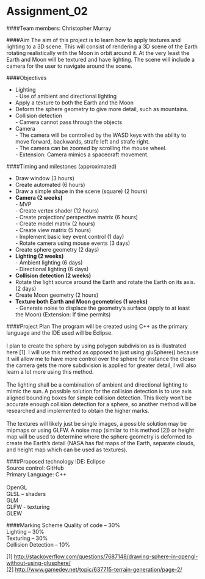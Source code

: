 # Assignment_02
####Team members: Christopher Murray

####Aim
The aim of this project is to learn how to apply textures and lighting to a 3D scene. This will consist of rendering a 
3D scene of the Earth rotating realistically with the Moon in orbit around it. At the very least the Earth and Moon will 
be textured and have lighting. The scene will include a camera for the user to navigate around the scene.

####Objectives

- Lighting
  <br /> - Use of ambient and directional lighting
- Apply a texture to both the Earth and the Moon
- Deform the sphere geometry to give more detail, such as mountains.
- Collision detection
  <br /> - Camera cannot pass through the objects
- Camera
  <br />- The camera will be controlled by the WASD keys with the ability to move forward, backwards, strafe left and strafe 
					right.
  <br />- The camera can be zoomed by scrolling the mouse wheel.
  <br />- Extension: Camera mimics a spacecraft movement.

####Timing and milestones (approximated)

-	Draw window (3 hours)
-	Create automated (6 hours)
-	Draw a simple shape in the scene (square) (2 hours)
-	**Camera (2 weeks)**
  <br /> - MVP
  	<br /> - Create vertex shader (12  hours)
  	<br /> - Create projection/ perspective matrix (6 hours)
  	<br /> - Create model matrix (2 hours)
  	<br /> - Create view matrix (5 hours)
	<br /> - Implement basic key event control (1 day)
	<br /> - Rotate camera using mouse events (3 days)
- Create sphere geometry (2 days)
-	**Lighting (2 weeks)**
	<br /> - Ambient lighting (6 days)
	<br /> - Directional lighting (6 days)
-	**Collision detection (2 weeks)**
-	Rotate the light source around the Earth and rotate the Earth on its axis. (2 days)
-	Create Moon geometry (2 hours)
-	**Texture both Earth and Moon geometries (1 weeks)**
	<br /> - Generate noise to displace the geometry’s surface (apply to at least the Moon) (Extension: If time permits)

####Project Plan
The program will be created using C++ as the primary language and the IDE used will be Eclipse.
<br />
<br />
I plan to create the sphere by using polygon subdivision as is illustrated here [1]. I will use this method as opposed to just
using gluSphere() because it will allow me to have more control over the sphere for instance the closer the camera gets the
more subdivision is applied for greater detail, I will also learn a lot more using this method. 
<br />
<br />
The lighting shall be a combination of ambient and directional lighting to mimic the sun. A possible solution for the 
collision detection is to use axis aligned bounding boxes for simple collision detection. This likely won’t be accurate enough 
collision detection for a sphere, so another method will be researched and implemented to obtain the higher marks.
<br />
<br />
The textures will likely just be single images, a possible solution may be mipmaps or using GLFW. A noise map (similar to this
method [2]) or height map will be used to determine where the sphere geometry is deformed to create the Earth’s detail (NASA 
has flat maps of the Earth, separate clouds, and height map which can be used as textures). 

####Proposed technology
IDE: Eclipse
<br />Source control: GitHub
<br />Primary Language: C++
<br />
<br />OpenGL 
<br />GLSL – shaders
<br />GLM
<br />GLFW - texturing
<br />GLEW

####Marking Scheme
Quality of code – 30%
<br />Lighting – 30%
<br />Texturing – 30%
<br />Collision Detection – 10%

[1] http://stackoverflow.com/questions/7687148/drawing-sphere-in-opengl-without-using-glusphere/ <br />
[2] http://www.gamedev.net/topic/637715-terrain-generation/page-2/

